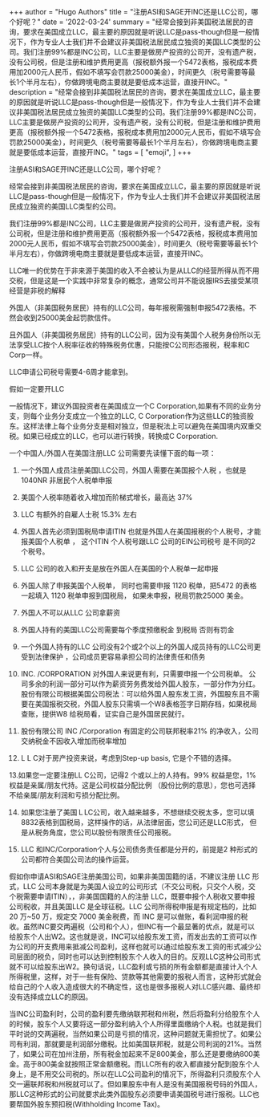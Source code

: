 +++
author = "Hugo Authors"
title = "注册ASI和SAGE开INC还是LLC公司，哪个好呢？"
date = '2022-03-24'
summary =  "经常会接到非美国税法居民的咨询，要求在美国成立LLC，最主要的原因就是听说LLC是pass-though​​但是一般情况下，作为专业人士我们并不会建议非美国税法居民成立独资的美国LLC类型的公司。我们注册99%都是INC公司，LLC主要是做房产投资的公司开，没有遗产税，没有公司税，但是注册和维护费用更高（报税额外报一个5472表格，报税成本费用加2000元人民币，假如不填写会罚款25000美金），时间更久（税号需要等最长1个半月左右），你做跨境电商主要就是要低成本运营，直接开INC。"
description = "经常会接到非美国税法居民的咨询，要求在美国成立LLC，最主要的原因就是听说LLC是pass-though​​但是一般情况下，作为专业人士我们并不会建议非美国税法居民成立独资的美国LLC类型的公司。我们注册99%都是INC公司，LLC主要是做房产投资的公司开，没有遗产税，没有公司税，但是注册和维护费用更高（报税额外报一个5472表格，报税成本费用加2000元人民币，假如不填写会罚款25000美金），时间更久（税号需要等最长1个半月左右），你做跨境电商主要就是要低成本运营，直接开INC。"
tags = [
    "emoji",
]
+++


注册ASI和SAGE开INC还是LLC公司，哪个好呢？

经常会接到非美国税法居民的咨询，要求在美国成立LLC，最主要的原因就是听说LLC是pass-though​​但是一般情况下，作为专业人士我们并不会建议非美国税法居民成立独资的美国LLC类型的公司。

我们注册99%都是INC公司，LLC主要是做房产投资的公司开，没有遗产税，没有公司税，但是注册和维护费用更高（报税额外报一个5472表格，报税成本费用加2000元人民币，假如不填写会罚款25000美金），时间更久（税号需要等最长1个半月左右），你做跨境电商主要就是要低成本运营，直接开INC。

LLC唯一的优势在于非来源于美国的收入不会被认为是从LLC的经营所得从而不用交税，但是这是一个实践中非常复杂的概念，通常公司并不能说服IRS去接受某项经营是非税的解释

外国人（非美国税务居民）持有的LLC公司，每年报税需强制申报5472表格。不然会收到25000美金起罚款信件。

且外国人（非美国税务居民）持有的LLC公司，因为没有美国个人税务身份所以无法享受LLC按个人税率征收的特殊税务优惠，只能按C公司形态报税，税率和C Corp一样。

LLC申请公司税号需要4-6周才能拿到。



假如一定要开LLC

一般情况下，建议外国投资者在美国成立一个C Corporation,如果有不同的业务分支，则每个业务分支成立一个独立的LLC, C Corporation作为这些LLC的独资股东。这样法律上每个业务分支是相对独立，但是税法上可以避免在美国境内双重交税。如果已经成立的LLC，也可以进行转换，转换成C Corporation.​​​​



一个中国人/外国人在美国注册LLC 公司需要先读懂下面的每一项：

1. 一个外国人成员注册美国LLC公司，外国人需要在美国报个人税 ，也就是1040NR 非居民个人税单申报

2. 美国个人税率随着收入增加而阶梯式增长，最高达 37%

3. LLC 有额外的自雇人士税 15.3% 左右

4. 外国人首先必须到国税局申请ITIN 也就是外国人在美国报税的个人税号，才能报美国个人税单 ， 这个ITIN 个人税号跟LLC 公司的EIN公司税号 是不同的2个税号。

5. LLC 公司的收入和开支是放在外国人在美国的个人税单一起申报

6. 外国人除了申报美国个人税单， 同时也需要申报 1120 税单，把5472 的表格一起填入 1120 税单申报到国税局， 如果未申报，税局罚款25000 美金。

7. 外国人不可以从LLC 公司拿薪资

8. 外国人持有的美国LLC公司需要每个季度预缴税金 到税局 否则有罚金

9. 一个外国人持有的LLC 公司没有2个或2个以上的外国人成员持有的LLC公司更受到法律保护 ，公司成员更容易承担公司的法律责任和债务

10. INC. /CORPORATION 对外国人来说更有利，只需要申报一个公司税单。 公司多余的利润一部分可以作为薪资劳务费发给外国人股东，一部分作为分红。股份有限公司根据美国公司税法：可以给外国人股东发工资，外国股东且不需要在美国报税交税，外国人股东只需填一个W8表格签字日期存档，如果税局查账，提供W8 给税局看，证实自己是外国居民就行。

11. 股份有限公司 INC /Corporation 有固定的公司联邦税率21% 的净收入，公司交纳税金不因收入增加而税率增加

12. L L C对于房产投资来说，考虑到Step-up basis, 它是个不错的选择。

13.如果您一定要注册LL C公司，记得2 个或以上的人持有。99% 权益是您，1% 权益是亲属/朋友代持。这是公司权益分配比例 （股份比例的意思），您也可选择不给亲属/朋友利润和亏损分配比例。

14. 如果您注册了美国ＬLC公司，收入越来越多，不想继续交税太多，您可以填8832表格到国税局，这样操作的话，从法律层面，您公司还是LLC形式， 但是从税务角度，您公司以股份有限责任公司报税。

15. LLC 和INC/Corporation个人与公司债务责任都是分开的，前提是2 种形式的公司都符合美国公司法的操作运营。



假如你申请ASI和SAGE注册美国公司，如果非美国国籍的话，不建议注册 LLC 形式，LLC 公司本身就是为美国人设立的公司形式（不交公司税，只交个人税，交个税需要申请ITIN），，非美国国籍的人的注册 LLC，既要申报个人税收又要申报公司税收，并且美国LLC 是全球征税。LLC 公司所得税申报是有规定档的，比如 20 万~50 万，规定交 7000 美金税费，而 INC 是可以做账，看利润申报的税收。虽然INC要交两遍税（公司和个人），但INC有一个最显著的优点，就是可以给股东个人出W2。这也就是说，INC可以给股东发工资，而发出去的工资可以作为公司的开支费用来抵减公司盈利，这样也就可以通过给股东发工资的形式减少公司层面的税负，同时也可以达到控制股东个人收入的目的。反观LLC这种公司形式就不可以给股东出W2。换句话说，LLC盈利或亏损的所有金额都是直接计入个人所得税里，这样，对于一些有保险、贷款等其他需要的报税人而言，这种形式就会给自己的个人收入造成很大的不确定性，这也是很多报税人对LLC感兴趣、最终却没有选择成立LLC的原因。



当INC公司盈利时，公司的盈利要先缴纳联邦税和州税，然后将盈利分给股东个人的时候，股东个人又要将这一部分盈利纳入个人所得里面缴纳个人税。也就是我们平时说的交两遍税，当然如果公司是亏损的情况，这种问题就无需担忧了。如果公司有利润，那就要是利润部分缴税。比如美国联邦税，就是公司利润的21%。当然了，如果公司在加州注册，所有税金加起来不足800美金，那么还是要缴纳800美金。高于800美金就按照正常金额缴税。而LLC所有的收入都直接分配到股东个人身上，是不用交公司税的。所以在LLC公司盈利的情况下，所得盈利只须股东个人交一遍联邦税和州税就可以了。但如果股东中有人是没有美国报税号码的外国人，那LLC这种形式的公司就要求此类外国股东必须要申请美国税号进行报税。LLC也要帮国外股东预扣税(Withholding Income Tax)。


